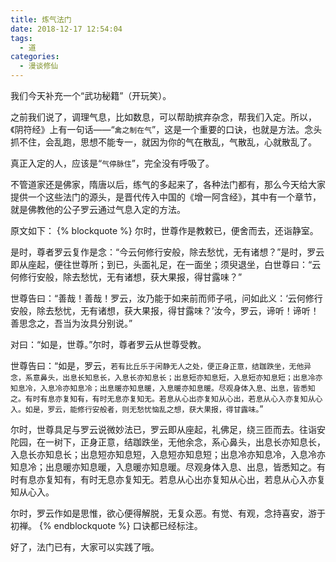 ```yaml
---
title: 炼气法门
date: 2018-12-17 12:54:04
tags: 
  - 道
categories:
  - 漫谈修仙
---
```


我们今天补充一个“武功秘籍”（开玩笑）。
<!--more-->

之前我们说了，调理气息，比如数息，可以帮助摈弃杂念，帮我们入定。所以，《阴符经》上有一句话——“`禽之制在气`”，这是一个重要的口诀，也就是方法。念头抓不住，会乱跑，思想不能专一，就因为你的气在散乱，气散乱，心就散乱了。

真正入定的人，应该是“`气停脉住`”，完全没有呼吸了。

不管道家还是佛家，隋唐以后，练气的多起来了，各种法门都有，那么今天给大家提供一个这些法门的源头，是晋代传入中国的《增一阿含经》，其中有一个章节，就是佛教他的公子罗云通过气息入定的方法。

原文如下：
{% blockquote %}
尔时，世尊作是教敕已，便舍而去，还诣静室。

是时，尊者罗云复作是念：“今云何修行安般，除去愁忧，无有诸想？”是时，罗云即从座起，便往世尊所；到已，头面礼足，在一面坐；须臾退坐，白世尊曰：“云何修行安般，除去愁忧，无有诸想，获大果报，得甘露味？”

世尊告曰：“善哉！善哉！罗云，汝乃能于如来前而师子吼，问如此义：‘云何修行安般，除去愁忧，无有诸想，获大果报，得甘露味？’汝今，罗云，谛听！谛听！善思念之，吾当为汝具分别说。”

对曰：“如是，世尊。”尔时，尊者罗云从世尊受教。

世尊告曰：“如是，罗云，`若有比丘乐于闲静无人之处，便正身正意，结跏跌坐，无他异念，系意鼻头，出息长知息长，入息长亦知息长；出息短亦知息短，入息短亦知息短；出息冷亦知息冷，入息冷亦知息冷；出息暖亦知息暖，入息暖亦知息暖。尽观身体入息、出息，皆悉知之。有时有息亦复知有，有时无息亦复知无。若息从心出亦复知从心出，若息从心入亦复知从心入。如是，罗云，能修行安般者，则无愁忧恼乱之想，获大果报，得甘露味。`”

尔时，世尊具足与罗云说微妙法已，罗云即从座起，礼佛足，绕三匝而去。往诣安陀园，在一树下，正身正意，结跏跌坐，无他余念，系心鼻头，出息长亦知息长，入息长亦知息长；出息短亦知息短，入息短亦知息短；出息冷亦知息冷，入息冷亦知息冷；出息暖亦知息暖，入息暖亦知息暖。尽观身体入息、出息，皆悉知之。有时有息亦复知有，有时无息亦复知无。若息从心出亦复知从心出，若息从心入亦复知从心入。

尔时，罗云作如是思惟，欲心便得解脱，无复众恶。有觉、有观，念持喜安，游于初禅。
{% endblockquote %}
口诀都已经标注。

好了，法门已有，大家可以实践了哦。